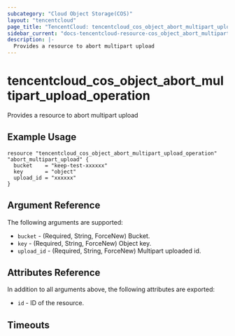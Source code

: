 ```yaml
---
subcategory: "Cloud Object Storage(COS)"
layout: "tencentcloud"
page_title: "TencentCloud: tencentcloud_cos_object_abort_multipart_upload_operation"
sidebar_current: "docs-tencentcloud-resource-cos_object_abort_multipart_upload_operation"
description: |-
  Provides a resource to abort multipart upload
---
```


# tencentcloud_cos_object_abort_multipart_upload_operation

Provides a resource to abort multipart upload

## Example Usage

```hcl
resource "tencentcloud_cos_object_abort_multipart_upload_operation" "abort_multipart_upload" {
  bucket    = "keep-test-xxxxxx"
  key       = "object"
  upload_id = "xxxxxx"
}
```

## Argument Reference

The following arguments are supported:

* `bucket` - (Required, String, ForceNew) Bucket.
* `key` - (Required, String, ForceNew) Object key.
* `upload_id` - (Required, String, ForceNew) Multipart uploaded id.

## Attributes Reference

In addition to all arguments above, the following attributes are exported:

* `id` - ID of the resource.



## Timeouts

<no value>


